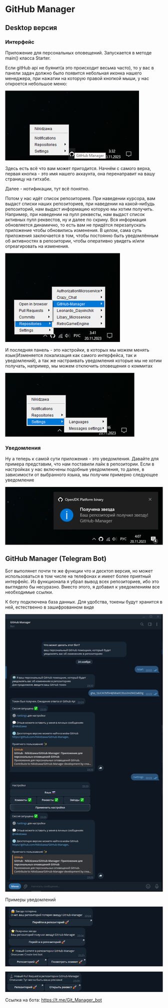 # GitHub Manager
## Desktop версия
### Интерфейс

Приложение для персональных оповещений. Запускается в методе main() класса Starter.

Если gitHub api не буянит(а это происходит весьма часто), то у вас в панели задач должно было появится небольная иконка нашего менеджера, при нажатии на которую правой кнопкой мыши, у нас откроется небольшое меню:

![screen_menu.png](src%2Fmain%2Fresources%2Fscreen_menu.png)

Здесь есть всё что вам может пригодится.
Начнём с самого верха, первая кнопка - это имя нашего аккаунта, она перенаправит на вашу страницу на гитхабе.

Далее - нотификации, тут всё понятно.

Потом у нас идёт список репозиториев. При наведении курсора, вам выдаст списки наших репозиториев, при наведении на какой-нибудь репозиторий, нам выдаст информацию которую мы хотим получить. Например, при наведении на пулл реквесты, нам выдаст  список активных пулл реквестов, ну и далее по скрину. Вся информация обновляется динамично, то есть вам не придётся перезапускать приложение чтобы обновились изменения. В целом, сама суть приложения заключается в том, чтобы постоянно быть уведомлённым об активностях в репозитории, чтобы оперативно увидеть и/или отреагировать на изменения.

![screen_repo.png](src%2Fmain%2Fresources%2Fscreen_repo.png)

И последняя панель - это настройки, в которых мы можем менять язык(Изменяется локализация как самого интерфейса, так и уведомлений), а так же настраивать уведомления которые мы не хотим получать, например, мы можем отключить оповещения о коммитах

![screen_sett.png](src%2Fmain%2Fresources%2Fscreen_sett.png)

### Уведомления
Ну а теперь к самой сути приложения - это уведомления. Давайте для примера представим, что нам поставили лайк в репозитории. Если в настройках у нас включены подобные уведомления, то далее, в зависимости от выбранного языка, мы получим примерно следующее уведомление

![screen_message.png](src%2Fmain%2Fresources%2Fscreen_message.png)

## GitHub Manager (Telegram Bot)
Бот выполянет почти те же функции что и десктоп версия, но может использоваться в том числе на телефонах и имеет более приятный интерфейс. Из функционала я убрал вывод всех репозиториев, ибо это выглядело бы несуразно. Вместо этого, я добавил к уведомлениям все необходимые ссылки.

К боту подключена база данных. Для удобства, токены будут хранится в ней, естественно в зашифрованном виде

![screen_tg_bot_first.png](src%2Fmain%2Fresources%2Fscreen_tg_bot_first.png)

Примеры уведомлений

![screen_tg_bot_second.png](src%2Fmain%2Fresources%2Fscreen_tg_bot_second.png)

![screen_tg_bot_third.png](src%2Fmain%2Fresources%2Fscreen_tg_bot_third.png)

Ссылка на бота: https://t.me/Git_Manager_bot